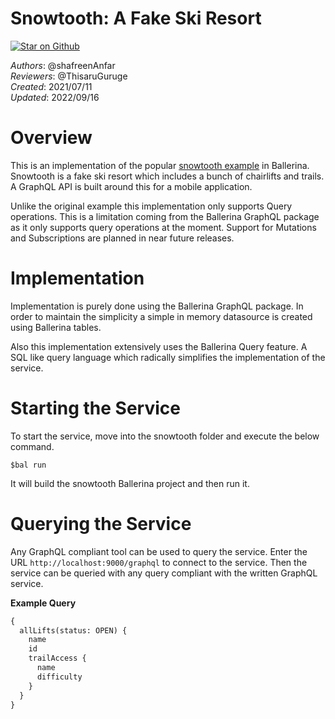 # Snowtooth: A Fake Ski Resort

[![Star on Github](https://img.shields.io/badge/-Star%20on%20Github-blue?style=social&logo=github)](https://github.com/ballerina-platform/module-ballerina-graphql)

_Authors_: @shafreenAnfar \
_Reviewers_: @ThisaruGuruge \
_Created_: 2021/07/11 \
_Updated_: 2022/09/16

# Overview

This is an implementation of the popular [snowtooth example](https://snowtooth.moonhighway.com/) in Ballerina. Snowtooth is a fake ski resort which includes a bunch of chairlifts and trails. A GraphQL API is built around this for a mobile application.

Unlike the original example this implementation only supports Query operations. This is a limitation coming from the Ballerina GraphQL package as it only supports query operations at the moment. Support for Mutations and Subscriptions are planned in near future releases.

# Implementation

Implementation is purely done using the Ballerina GraphQL package. In order to maintain the simplicity a simple in memory datasource is created using Ballerina tables.

Also this implementation extensively uses the Ballerina Query feature. A SQL like query language which radically simplifies the implementation of the service.

# Starting the Service

To start the service, move into the snowtooth folder and execute the below command.

```
$bal run
```

It will build the snowtooth Ballerina project and then run it.

# Querying the Service

Any GraphQL compliant tool can be used to query the service. Enter the URL `http://localhost:9000/graphql` to connect to the service. Then the service can be queried with any query compliant with the written GraphQL service.

**Example Query**

```graphql
{
  allLifts(status: OPEN) {
    name
    id
    trailAccess {
      name
      difficulty
    }
  }
}
```
